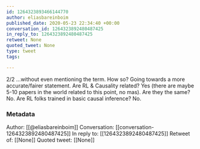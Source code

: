 ```yaml
---
id: 1264323893466144770
author: eliasbareinboim
published_date: 2020-05-23 22:34:40 +00:00
conversation_id: 1264323892480487425
in_reply_to: 1264323892480487425
retweet: None
quoted_tweet: None
type: tweet
tags:

---
```


2/2 ...without even mentioning the term. How so? Going towards a more accurate/fairer statement. Are RL &amp; Causality related? Yes (there are maybe 5-10 papers in the world related to this point, no mas). Are they the same? No. Are RL folks trained in basic causal inference? No.

### Metadata

Author: [[@eliasbareinboim]]
Conversation: [[conversation-1264323892480487425]]
In reply to: [[1264323892480487425]]
Retweet of: [[None]]
Quoted tweet: [[None]]
